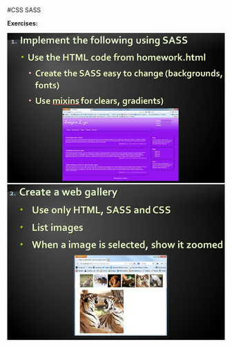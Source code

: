 #CSS SASS

**Exercises:**

![](https://github.com/BorislavIvanov/Telerik_Academy/blob/master/Resources/Exercise%20images/CSS%20SASS%20-%20Task%201.JPG)
![](https://github.com/BorislavIvanov/Telerik_Academy/blob/master/Resources/Exercise%20images/CSS%20SASS%20-%20Task%202.JPG)
